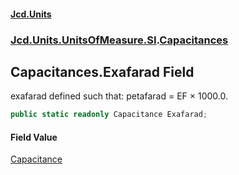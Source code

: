 #### [Jcd.Units](index 'index')
### [Jcd.Units.UnitsOfMeasure.SI](Jcd.Units.UnitsOfMeasure.SI 'Jcd.Units.UnitsOfMeasure.SI').[Capacitances](Capacitances 'Jcd.Units.UnitsOfMeasure.SI.Capacitances')

## Capacitances.Exafarad Field

exafarad defined such that: petafarad = EF × 1000.0.

```csharp
public static readonly Capacitance Exafarad;
```

#### Field Value
[Capacitance](Capacitance 'Jcd.Units.UnitTypes.Capacitance')